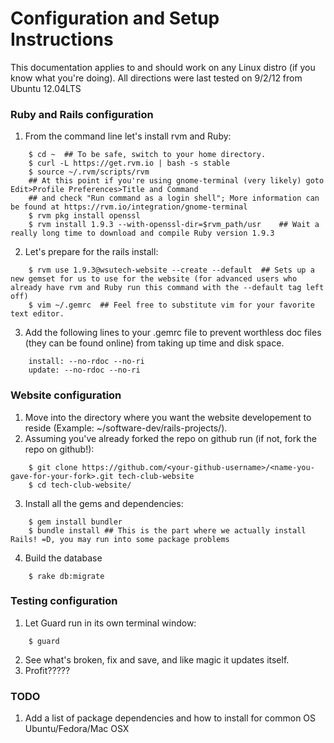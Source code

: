 # Configuration and Setup Instructions
This documentation applies to and should work on any Linux distro (if you know what you're doing).
All directions were last tested on 9/2/12 from Ubuntu 12.04LTS

### Ruby and Rails configuration
1. From the command line let's install rvm and Ruby:
```shell
	$ cd ~	## To be safe, switch to your home directory.
	$ curl -L https://get.rvm.io | bash -s stable
	$ source ~/.rvm/scripts/rvm
	## At this point if you're using gnome-terminal (very likely) goto Edit>Profile Preferences>Title and Command
	## and check "Run command as a login shell"; More information can be found at https://rvm.io/integration/gnome-terminal
	$ rvm pkg install openssl
	$ rvm install 1.9.3 --with-openssl-dir=$rvm_path/usr	## Wait a really long time to download and compile Ruby version 1.9.3
```

2. Let's prepare for the rails install:
```shell
	$ rvm use 1.9.3@wsutech-website --create --default	## Sets up a new gemset for us to use for the website (for advanced users who already have rvm and Ruby run this command with the --default tag left off)
	$ vim ~/.gemrc 	## Feel free to substitute vim for your favorite text editor.
```

3. Add the following lines to your .gemrc file to prevent worthless doc files (they can be found online) from taking up time and disk space.
```shell
	install: --no-rdoc --no-ri
	update: --no-rdoc --no-ri
```

### Website configuration
1. Move into the directory where you want the website developement to reside (Example: ~/software-dev/rails-projects/).
2. Assuming you've already forked the repo on github run (if not, fork the repo on github!):
```shell
	$ git clone https://github.com/<your-github-username>/<name-you-gave-for-your-fork>.git tech-club-website
	$ cd tech-club-website/
```
3. Install all the gems and dependencies:
```shel
    $ gem install bundler 
    $ bundle install ## This is the part where we actually install Rails! =D, you may run into some package problems
```

4. Build the database	
```shell
	$ rake db:migrate
```

### Testing configuration
1. Let Guard run in its own terminal window:
```shell
	$ guard
```

2. See what's broken, fix and save, and like magic it updates itself.
3. Profit?????


### TODO
1. Add a list of package dependencies and how to install for common OS Ubuntu/Fedora/Mac OSX


